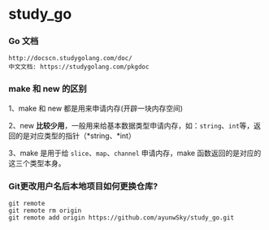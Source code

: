 # study_go

### Go 文档
```console
http://docscn.studygolang.com/doc/
中文文档: https://studygolang.com/pkgdoc
```

### make 和 new 的区别
1、make 和 new 都是用来申请内存(开辟一块内存空间)

2、new **比较少用**，一般用来给基本数据类型申请内存，如：`string`、`int`等，返回的是对应类型的指针（*string、*int）

3、make 是用于给 `slice`、`map`、`channel` 申请内存，make 函数返回的是对应的这三个类型本身。


### Git更改用户名后本地项目如何更换仓库?
```
git remote
git remote rm origin
git remote add origin https://github.com/ayunwSky/study_go.git
```

